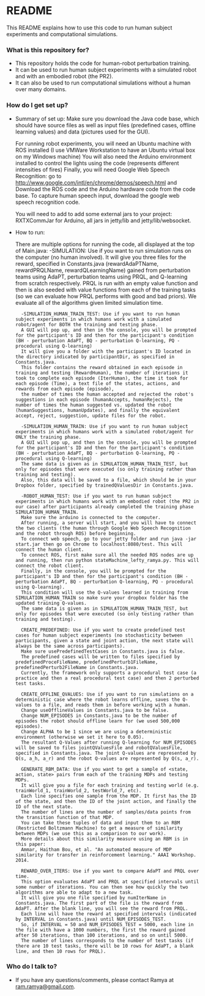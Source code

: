 # README #

This README explains how to use this code to run human subject experiments and computational simulations.

### What is this repository for? ###

* This repository holds the code for human-robot perturbation training.
* It can be used to run human subject experiments with a simulated robot and with an embodied robot (the PR2).
* It can also be used to run computational simulations without a human over many domains.

### How do I get set up? ###

* Summary of set up:
	Make sure you download the Java code base, which should have source files as well as input files (predefined cases, offline learning values) and data (pictures used for the GUI).
	
	For running robot experiments, you will need an Ubuntu machine with ROS installed (I use VMWare Workstation to have an Ubuntu virtual box on my Windows machine)
	You will also need the Arduino environment installed to control the lights using the code (represents different intensities of fires)
	Finally, you will need Google Web Speech Recognition: go to http://www.google.com/intl/en/chrome/demos/speech.html and 
	Download the ROS code and the Arduino hardware code from the code base.
	To capture human speech input, download the google web speech recognition code.

	You will need to add to add some external jars to your project: RXTXCommJar for Arduino, all jars in jetty/lib and jetty/lib/websocket.
	
* How to run:

	There are multiple options for running the code, all displayed at the top of Main.java:
		-SIMULATION: Use if you want to run simulation runs on the computer (no human involved). 
		It will give you three files for the reward, specified in Constants.java (rewardAdaPTName, rewardPRQLName, rewardQLearningName) gained from perturbation teams using AdaPT, perturbation teams using PRQL, and Q-learning from scratch respectively.
		PRQL is run with an empty value function and then is also seeded with value functions from each of the training tasks (so we can evaluate how PRQL performs with good and bad priors).
		We evaluate all of the algorithms given limited simulation time.

		-SIMULATION_HUMAN_TRAIN_TEST: Use if you want to run human subject experiments in which humans work with a simulated robot/agent for BOTH the training and testing phase.
		A GUI will pop up, and then in the console, you will be prompted for the participant's ID and then for the participant's condition (BH - perturbation AdaPT, BQ - perturbation Q-learning, PQ - procedural using Q-learning)
		It will give you a folder with the participant's ID located in the directory indicated by participantDir, as specified in Constants.java.
		This folder contains the reward obtained in each episode in training and testing (RewardHuman), the number of iterations it took to complete each episode (IterHuman), the time it took for each episode (Time), a text file of the states, actions, and rewards from each episode (episode), 
		the number of times the human accepted and rejected the robot's suggestions in each episode (humanAccepts, humanRejects), the number of times the human suggested vs. updated the robot (humanSuggestions, humanUpdates), and finally the equivalent accept, reject, suggestion, update files for the robot.
		
		-SIMULATION_HUMAN_TRAIN: Use if you want to run human subject experiments in which humans work with a simulated robot/agent for ONLY the training phase.
		A GUI will pop up, and then in the console, you will be prompted for the participant's ID and then for the participant's condition (BH - perturbation AdaPT, BQ - perturbation Q-learning, PQ - procedural using Q-learning)
		The same data is given as in SIMULATION_HUMAN_TRAIN_TEST, but only for episodes that were executed (so only training rather than training and testing).
		Also, this data will be saved to a file, which should be in your Dropbox folder, specified by trainedQValuesDir in Constants.java.
		
		-ROBOT_HUMAN_TEST: Use if you want to run human subject experiments in which humans work with an embodied robot (the PR2 in our case) after participants already completed the training phase SIMULATION_HUMAN_TRAIN.
		Make sure the arduino is connected to the computer.
		After running, a server will start, and you will have to connect the two clients (the human through Google Web Speech Recognition and the robot through ROS) before beginning.
		To connect web speech, go to your jetty folder and run java -jar start.jar then go on Chrome to localhost:8080/test. This will connect the human client.
		To connect ROS, first make sure all the needed ROS nodes are up and running, then run python stateMachine_lefty_ramya.py. This will connect the robot client.
		Finally, in the console, you will be prompted for the participant's ID and then for the participant's condition (BH - perturbation AdaPT, BQ - perturbation Q-learning, PQ - procedural using Q-learning).
		This condition will use the Q-values learned in training from SIMULATION_HUMAN_TRAIN so make sure your dropbox folder has the updated training Q-values.
		The same data is given as in SIMULATION_HUMAN_TRAIN_TEST, but only for episodes that were executed (so only testing rather than training and testing).

		CREATE_PREDEFINED: Use if you want to create predefined test cases for human subject experiments (no stochasticity between participants, given a state and joint action, the next state will always be the same across participants).
		Make sure usePredefinedTestCases in Constants.java is false.
		The predefined cases will be written to files specified by predefinedProceFileName, predefinedPerturb1FileName, predefinedPerturb2FileName in Constants.java. 
		Currently, the framework only supports a procedural test case (a practice and then a real procedural test case) and then 2 perturbed test tasks.
		
		CREATE_OFFLINE_QVALUES: Use if you want to run simulations on a deterministic case where the robot learns offline, saves the Q-values to a file, and reads them in before working with a human.
		Change useOfflineValues in Constants.java to be false.
		Change NUM_EPISODES in Constants.java to be the number of episodes the robot should offline learn for (we used 500,000 episodes).
		Change ALPHA to be 1 since we are using a deterministic environment (otherwise we set it here to 0.05).
		The resultant Q-Values after running Q-learning for NUM_EPISODES will be saved to files jointQValuesFile and robotQValuesFile, specified in Constants.java. The joint Q-values are represented by Q(s, a_h, a_r) and the robot Q-values are represented by Q(s, a_r).	
		
		GENERATE_RBM_DATA: Use if you want to get a sample of <state, action, state> pairs from each of the training MDPs and testing MDPs. 
		It will give you a file for each training and testing world (e.g. trainWorld_1, trainWorld_2, testWorld_7, etc).
		Each line specifies one sample from the MDP. It first has the ID of the state, and then the ID of the joint action, and finally the ID of the next state.
		The number of lines are the number of samples/data points from the transition function of that MDP.	
		You can take these tuples of data and input them to an RBM (Restricted Boltzmann Machine) to get a measure of similarity between MDPs (we use this as a comparison to our work).
		More details about this similarity measure using an RBM is in this paper: 
		Ammar, Haitham Bou, et al. "An automated measure of MDP similarity for transfer in reinforcement learning." AAAI Workshop. 2014.
		
		REWARD_OVER_ITERS: Use if you want to compare AdaPT and PRQL over time.
		This option evaluates AdaPT and PRQL at specified intervals until some number of iterations. You can then see how quickly the two algorithms are able to adapt to a new task.
		It will give you one file specified by numIterName in Constants.java. The first part of the file is the reward from AdaPT. After the blank line, you will see the reward from PRQL.
		Each line will have the reward at specified intervals (indicated by INTERVAL in Constants.java) until NUM_EPISODES_TEST.
		So, if INTERVAL = 50 and NUM_EPISODES_TEST = 5000, each line in the file with have a 1000 numbers, the first the reward gained after 50 iterations, than 100 iterations, and so on until 5000.
		The number of lines corresponds to the number of test tasks (if there are 10 test tasks, there will be 10 rows for AdaPT, a blank line, and then 10 rows for PRQL).
		
### Who do I talk to? ###

* If you have any questions/comments, please contact Ramya at ram.ramya@gmail.com.
